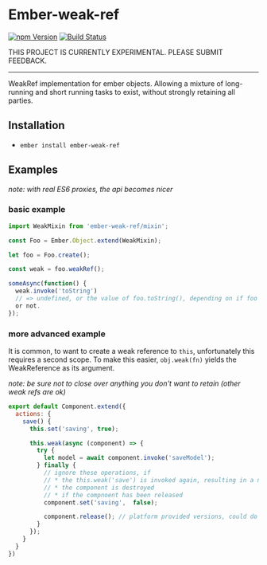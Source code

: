 # Ember-weak-ref
[![npm Version][npm-badge]][npm]
[![Build Status][travis-badge]][travis]

THIS PROJECT IS CURRENTLY EXPERIMENTAL.  PLEASE SUBMIT FEEDBACK.

---

WeakRef implementation for ember objects. Allowing a mixture of long-running
and short running tasks to exist, without strongly retaining all parties.

## Installation

* `ember install ember-weak-ref`

## Examples

*note: with real ES6 proxies, the api becomes nicer*

### basic example

```js
import WeakMixin from 'ember-weak-ref/mixin';

const Foo = Ember.Object.extend(WeakMixin);

let foo = Foo.create();

const weak = foo.weakRef();

someAsync(function() {
  weak.invoke('toString')
  // => undefined, or the value of foo.toString(), depending on if foo is gone
  or not.
});
```

### more advanced example

It is common, to want to create a weak reference to `this`, unfortunately this
requires a second scope. To make this easier, `obj.weak(fn)` yields the WeakReference as its argument.

*note: be sure not to close over anything you don't want to retain (other weak refs are ok)*

```js
export default Component.extend({
  actions: {
    save() {
      this.set('saving', true);

      this.weak(async (component) => {
        try {
          let model = await component.invoke('saveModel');
        } finally {
          // ignore these operations, if
          // * the this.weak('save') is invoked again, resulting in a new operation id
          // * the component is destroyed
          // * if the compnoent has been released
          component.set('saving',  false);

          component.release(); // platform provided versions, could do this automatically.
        }
      });
    }
  }
})

```

[npm]: https://www.npmjs.org/package/ember-weak-ref
[npm-badge]: https://img.shields.io/npm/v/ember-weak-ref.svg?style=flat-square
[travis]: https://travis-ci.org/stefanpenner/ember-weak-ref
[travis-badge]: https://img.shields.io/travis/stefanpenner/ember-weak-ref/master.svg?style=flat-square
